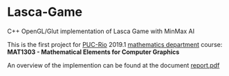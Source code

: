 # Lasca-Game
C++ OpenGL/Glut implementation of Lasca Game with MinMax AI

This is the first project for [PUC-Rio](https://www.puc-rio.br/english/
) 2019.1 [mathematics department](https://www.mat.puc-rio.br/english/) course: **MAT1303 - Mathematical Elements for Computer Graphics**

An overview of the implemention can be found at the document [report.pdf](report.pdf)
